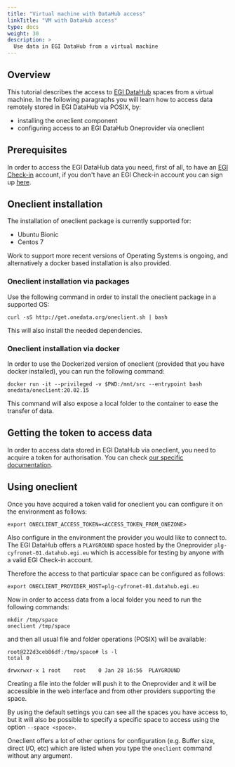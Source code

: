 ```yaml
---
title: "Virtual machine with DataHub access"
linkTitle: "VM with DataHub access"
type: docs
weight: 30
description: >
  Use data in EGI DataHub from a virtual machine
---
```


## Overview

This tutorial describes the access to [EGI DataHub](../../datahub) spaces from a virtual
machine. In the following paragraphs you will learn how to access data remotely stored in EGI DataHub via POSIX, by:

- installing the oneclient component
- configuring access to an EGI DataHub Oneprovider via oneclient

## Prerequisites

In order to access the EGI DataHub data you need, first of all, to have
an [EGI Check-in](../../check-in) account, if you don't have an EGI
Check-in account you can sign up [here](../../check-in/signup).

## Oneclient installation

The installation of oneclient package is currently supported for:

- Ubuntu Bionic
- Centos 7

Work to support more recent versions of Operating Systems is ongoing, and alternatively
a docker based installation is also provided.

### Oneclient installation via packages

Use the following command in order to install the oneclient package in a supported OS:

```shell
curl -sS http://get.onedata.org/oneclient.sh | bash
```

This will also install the needed dependencies.

### Oneclient installation via docker

In order to use the Dockerized version of oneclient (provided that you
have docker installed), you can run the following  command:

```shell
docker run -it --privileged -v $PWD:/mnt/src --entrypoint bash onedata/oneclient:20.02.15
```

This command will also expose a local folder to the container to
ease the transfer of data.

## Getting the token to access data

In order to access data stored in EGI DataHub via oneclient,
you need to acquire a token for authorisation. You can check
[our specific documentation](../../datahub/api/#getting-an-api-access-token).

## Using oneclient

Once you have acquired a token valid for oneclient you can configure it
on the environment as follows:

```shell
export ONECLIENT_ACCESS_TOKEN=<ACCESS_TOKEN_FROM_ONEZONE>
```

Also configure in the environment the provider you would like to
connect to. The EGI DataHub offers a `PLAYGROUND` space hosted by
the Oneprovider `plg-cyfronet-01.datahub.egi.eu` which is accessible
for testing by anyone with a valid EGI Check-in account.

Therefore the access to that particular space can be configured as
follows:

```shell
export ONECLIENT_PROVIDER_HOST=plg-cyfronet-01.datahub.egi.eu
```

Now in order to access data from a local folder you need to run
the following commands:

```shell
mkdir /tmp/space
oneclient /tmp/space
```

and then all usual file and folder operations (POSIX) will be available:

```shell
root@222d3ceb86df:/tmp/space# ls -l
total 0

drwxrwxr-x 1 root    root    0 Jan 28 16:56  PLAYGROUND
```

Creating a file into the folder will push it to the Oneprovider and
it will be accessible in the web interface and from other providers
supporting the space.

By using the default settings you can see all the spaces you have
access to, but it will also be possible to specify a specific space
to access using the option `--space <space>`.

Oneclient offers a lot of other options for configuration
(e.g. Buffer size, direct I/O, etc) which are listed when you
type the `oneclient` command without any argument.
